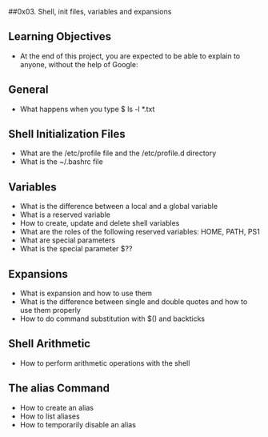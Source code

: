##0x03. Shell, init files, variables and expansions

## Learning Objectives
- At the end of this project, you are expected to be able to explain to anyone, without the help of Google:

## General
- What happens when you type $ ls -l *.txt
## Shell Initialization Files
- What are the /etc/profile file and the /etc/profile.d directory
- What is the ~/.bashrc file
## Variables
- What is the difference between a local and a global variable
- What is a reserved variable
- How to create, update and delete shell variables
- What are the roles of the following reserved variables: HOME, PATH, PS1
- What are special parameters
- What is the special parameter $??
## Expansions
- What is expansion and how to use them
- What is the difference between single and double quotes and how to use them properly
- How to do command substitution with $() and backticks
## Shell Arithmetic
- How to perform arithmetic operations with the shell
## The alias Command
- How to create an alias
- How to list aliases
- How to temporarily disable an alias
